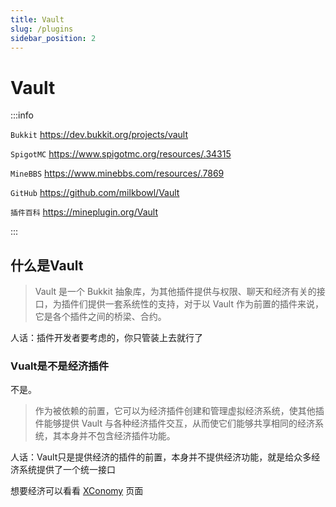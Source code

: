 ```yaml
---
title: Vault
slug: /plugins
sidebar_position: 2
---
```


# Vault

:::info

`Bukkit` https://dev.bukkit.org/projects/vault

`SpigotMC` https://www.spigotmc.org/resources/.34315

`MineBBS` https://www.minebbs.com/resources/.7869

`GitHub` https://github.com/milkbowl/Vault

`插件百科` https://mineplugin.org/Vault

:::

## 什么是Vault

> Vault 是一个 Bukkit 抽象库，为其他插件提供与权限、聊天和经济有关的接口，为插件们提供一套系统性的支持，对于以 Vault 作为前置的插件来说，它是各个插件之间的桥梁、合约。

人话：插件开发者要考虑的，你只管装上去就行了

### Vualt是不是经济插件

不是。

> 作为被依赖的前置，它可以为经济插件创建和管理虚拟经济系统，使其他插件能够提供 Vault 与各种经济插件交互，从而使它们能够共享相同的经济系统，其本身并不包含经济插件功能。

人话：Vault只是提供经济的插件的前置，本身并不提供经济功能，就是给众多经济系统提供了一个统一接口

想要经济可以看看 [XConomy](../XConomy.md) 页面
